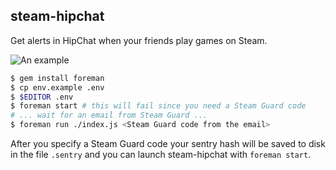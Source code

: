 ## steam-hipchat

Get alerts in HipChat when your friends play games on Steam.

![An example](http://i.imgur.com/8cGUpw1.png)

```sh
$ gem install foreman
$ cp env.example .env
$ $EDITOR .env
$ foreman start # this will fail since you need a Steam Guard code
# ... wait for an email from Steam Guard ...
$ foreman run ./index.js <Steam Guard code from the email>
```

After you specify a Steam Guard code your sentry hash will be saved to disk in
the file `.sentry` and you can launch steam-hipchat with `foreman start`.

